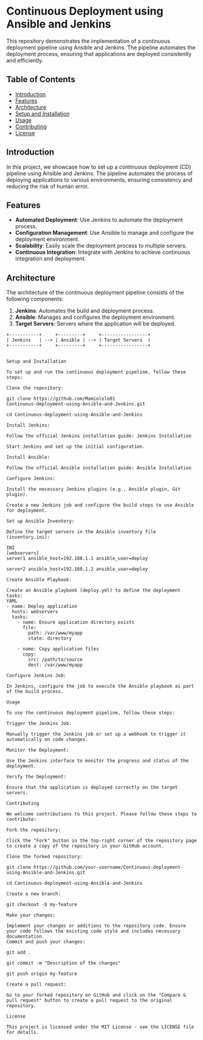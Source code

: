 # Continuous Deployment using Ansible and Jenkins

This repository demonstrates the implementation of a continuous deployment pipeline using Ansible and Jenkins. The pipeline automates the deployment process, ensuring that applications are deployed consistently and efficiently.

## Table of Contents
- [Introduction](#introduction)
- [Features](#features)
- [Architecture](#architecture)
- [Setup and Installation](#setup-and-installation)
- [Usage](#usage)
- [Contributing](#contributing)
- [License](#license)

## Introduction

In this project, we showcase how to set up a continuous deployment (CD) pipeline using Ansible and Jenkins. The pipeline automates the process of deploying applications to various environments, ensuring consistency and reducing the risk of human error.

## Features

- **Automated Deployment**: Use Jenkins to automate the deployment process.
- **Configuration Management**: Use Ansible to manage and configure the deployment environment.
- **Scalability**: Easily scale the deployment process to multiple servers.
- **Continuous Integration**: Integrate with Jenkins to achieve continuous integration and deployment.

## Architecture

The architecture of the continuous deployment pipeline consists of the following components:

1. **Jenkins**: Automates the build and deployment process.
2. **Ansible**: Manages and configures the deployment environment.
3. **Target Servers**: Servers where the application will be deployed.

```plaintext
+-----------+     +---------+     +-----------------+
| Jenkins   | --> | Ansible | --> | Target Servers  |
+-----------+     +---------+     +-----------------+


Setup and Installation

To set up and run the continuous deployment pipeline, follow these steps:

Clone the repository:

git clone https://github.com/Mamiololo01
Continuous-deployment-using-Ansible-and-Jenkins.git

cd Continuous-deployment-using-Ansible-and-Jenkins

Install Jenkins:

Follow the official Jenkins installation guide: Jenkins Installation

Start Jenkins and set up the initial configuration.

Install Ansible:

Follow the official Ansible installation guide: Ansible Installation

Configure Jenkins:

Install the necessary Jenkins plugins (e.g., Ansible plugin, Git plugin).

Create a new Jenkins job and configure the build steps to use Ansible for deployment.

Set up Ansible Inventory:

Define the target servers in the Ansible inventory file (inventory.ini):

INI
[webservers]
server1 ansible_host=192.168.1.1 ansible_user=deploy

server2 ansible_host=192.168.1.2 ansible_user=deploy

Create Ansible Playbook:

Create an Ansible playbook (deploy.yml) to define the deployment tasks:
YAML
- name: Deploy application
  hosts: webservers
  tasks:
    - name: Ensure application directory exists
      file:
        path: /var/www/myapp
        state: directory

    - name: Copy application files
      copy:
        src: /path/to/source
        dest: /var/www/myapp

Configure Jenkins Job:

In Jenkins, configure the job to execute the Ansible playbook as part of the build process.

Usage

To use the continuous deployment pipeline, follow these steps:

Trigger the Jenkins Job:

Manually trigger the Jenkins job or set up a webhook to trigger it automatically on code changes.

Monitor the Deployment:

Use the Jenkins interface to monitor the progress and status of the deployment.

Verify the Deployment:

Ensure that the application is deployed correctly on the target servers.

Contributing

We welcome contributions to this project. Please follow these steps to contribute:

Fork the repository:

Click the "Fork" button in the top-right corner of the repository page to create a copy of the repository in your GitHub account.

Clone the forked repository:

git clone https://github.com/your-username/Continuous-deployment-using-Ansible-and-Jenkins.git

cd Continuous-deployment-using-Ansible-and-Jenkins

Create a new branch:

git checkout -b my-feature

Make your changes:

Implement your changes or additions to the repository code. Ensure your code follows the existing code style and includes necessary documentation.
Commit and push your changes:

git add .

git commit -m "Description of the changes"

git push origin my-feature

Create a pull request:

Go to your forked repository on GitHub and click on the "Compare & pull request" button to create a pull request to the original repository.

License

This project is licensed under the MIT License - see the LICENSE file for details.